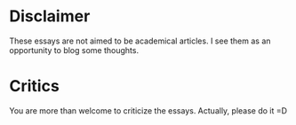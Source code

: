 # Disclaimer

These essays are not aimed to be academical articles.
I see them as an opportunity to blog some thoughts.

# Critics

You are more than welcome to criticize the essays. Actually, please do it =D
